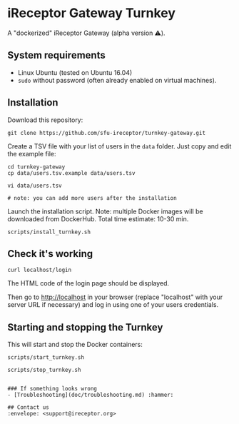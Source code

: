 # iReceptor Gateway Turnkey

A "dockerized" iReceptor Gateway (alpha version :warning:).

## System requirements

- Linux Ubuntu (tested on Ubuntu 16.04)
- `sudo` without password (often already enabled on virtual machines).
 
## Installation

Download this repository:

```
git clone https://github.com/sfu-ireceptor/turnkey-gateway.git
```

Create a TSV file with your list of users in the `data` folder. Just copy and edit the example file:

```
cd turnkey-gateway
cp data/users.tsv.example data/users.tsv

vi data/users.tsv

# note: you can add more users after the installation 
```

Launch the installation script. Note: multiple Docker images will be downloaded from DockerHub. Total time estimate: 10-30 min.

```
scripts/install_turnkey.sh
```

## Check it's working

```
curl localhost/login
```

The HTML code of the login page should be displayed.

Then go to <http://localhost> in your browser (replace "localhost" with your server URL if necessary) and log in using one of your users credentials.

## Starting and stopping the Turnkey
This will start and stop the Docker containers:
```
scripts/start_turnkey.sh
```
```
scripts/stop_turnkey.sh


### If something looks wrong
- [Troubleshooting](doc/troubleshooting.md) :hammer:

## Contact us
:envelope: <support@ireceptor.org>